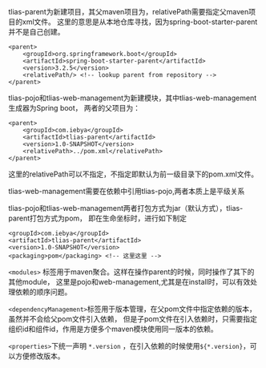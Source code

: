 tlias-parent为新建项目，其父maven项目为，relativePath需要指定父maven项目的xml文件。
这里的意思是从本地仓库寻找，因为spring-boot-starter-parent并不是自己创建。
```angular2html
<parent>
    <groupId>org.springframework.boot</groupId>
    <artifactId>spring-boot-starter-parent</artifactId>
    <version>3.2.5</version>
    <relativePath/> <!-- lookup parent from repository -->
</parent>
```

tlias-pojo和tlias-web-management为新建模块，其中tlias-web-management生成器为Spring boot，
两者的父项目为：
```angular2html
<parent> 
    <groupId>com.iebya</groupId>
    <artifactId>tlias-parent</artifactId>
    <version>1.0-SNAPSHOT</version>
    <relativePath>../pom.xml</relativePath>
</parent>
```
这里的relativePath可以不指定，不指定即默认为前一级目录下的pom.xml文件。  

tlias-web-management需要在依赖中引用tlias-pojo,两者本质上是平级关系

tlias-pojo和tlias-web-management两者打包方式为jar（默认方式），tlias-parent打包方式为pom，
即在生命坐标时，进行如下制定
```angular2html
<groupId>com.iebya</groupId>
<artifactId>tlias-parent</artifactId>
<version>1.0-SNAPSHOT</version>
<packaging>pom</packaging> <!-- 这里这里 -->
```

`<modules>` 标签用于maven聚合。这样在操作parent的时候，同时操作了其下的其他module，
这里是pojo和web-management,尤其是在install时，可以有效处理依赖的顺序问题。

`<dependencyManagement>`标签用于版本管理，在父pom文件中指定依赖的版本，虽然并不会给父pom文件引入依赖，
但是子pom文件在引入依赖时，只需要指定组织id和组件id，作用是方便多个maven模块使用同一版本的依赖。

`<properties>`下统一声明 `*.version` ，在引入依赖的时候使用`${*.version}`，可以方便修改版本。
